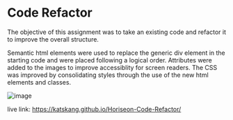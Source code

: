 
# Code Refactor

The objective of this assignment was to take an existing code and refactor it to improve the overall structure.

Semantic html elements were used to replace the generic div element in the starting code and were placed following a logical order. 
Attributes were added to the images to improve accessiblity for screen readers. The CSS was improved by consolidating styles through the use of the new html elements and classes.

![image](https://user-images.githubusercontent.com/105574653/179343238-6e745b78-2a7d-442b-9389-c91cef97ab55.png)

live link: https://katskang.github.io/Horiseon-Code-Refactor/
